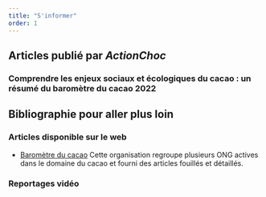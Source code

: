 ```yaml
---
title: "S'informer"
order: 1
---
```

## Articles publié par _ActionChoc_

### Comprendre les enjeux sociaux et écologiques du cacao : un résumé du baromètre du cacao 2022

## Bibliographie pour aller plus loin

### Articles disponible sur le web

- [Baromètre du cacao](https://cocoabarometer.org/fr/) Cette organisation regroupe plusieurs ONG actives dans le domaine du cacao et fourni des articles fouillés et détaillés.

### Reportages vidéo 